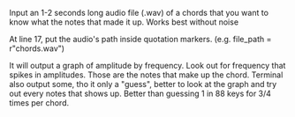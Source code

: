 Input an 1-2 seconds long audio file (.wav) of a chords that you want to know what the notes that made it up. Works best without noise

At line 17, put the audio's path inside quotation markers. (e.g. file_path = r"chords.wav")

It will output a graph of amplitude by frequency. Look out for frequency that spikes in amplitudes. Those are the notes that make up the chord. Terminal also output some, tho it only a "guess", better to look at the graph and try out every notes that shows up. Better than guessing 1 in 88 keys for 3/4 times per chord.
